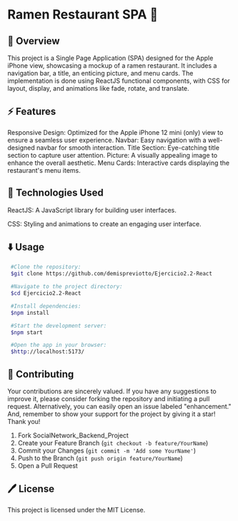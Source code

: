 # Ramen Restaurant SPA 🍜
## 💬 Overview
This project is a Single Page Application (SPA) designed for the Apple iPhone view, showcasing a mockup of a ramen restaurant. It includes a navigation bar, a title, an enticing picture, and menu cards. The implementation is done using ReactJS functional components, with CSS for layout, display, and animations like fade, rotate, and translate.

## ⚡ Features
Responsive Design: Optimized for the Apple iPhone 12 mini (only) view to ensure a seamless user experience.
Navbar: Easy navigation with a well-designed navbar for smooth interaction.
Title Section: Eye-catching title section to capture user attention.
Picture: A visually appealing image to enhance the overall aesthetic.
Menu Cards: Interactive cards displaying the restaurant's menu items.
## 🔧 Technologies Used

ReactJS: A JavaScript library for building user interfaces.

CSS: Styling and animations to create an engaging user interface.
## ⬇️ Usage
```bash
 #Clone the repository:
 $git clone https://github.com/demispreviotto/Ejercicio2.2-React

 #Navigate to the project directory:
 $cd Ejercicio2.2-React

 #Install dependencies:
 $npm install

 #Start the development server:
 $npm start

 #Open the app in your browser:
 $http://localhost:5173/
```

## 🤝 Contributing

Your contributions are sincerely valued. If you have any suggestions to improve it, please consider forking the repository and initiating a pull request. Alternatively, you can easily open an issue labeled "enhancement." And, remember to show your support for the project by giving it a star! Thank you!

1. Fork SocialNetwork_Backend_Project
2. Create your Feature Branch (`git checkout -b feature/YourName`)
3. Commit your Changes (`git commit -m 'Add some YourName'`)
4. Push to the Branch (`git push origin feature/YourName`)
5. Open a Pull Request

## 🖊️ License
This project is licensed under the MIT License.
